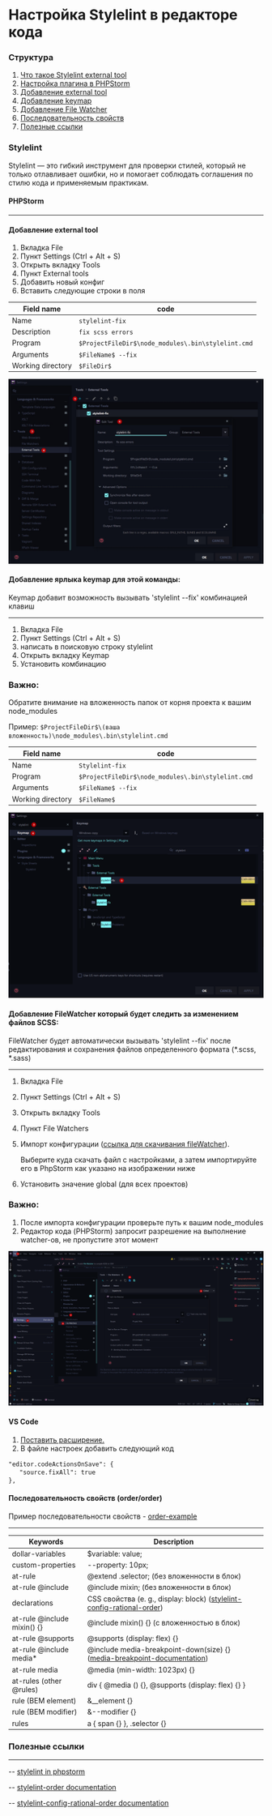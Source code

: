 # Настройка Stylelint в редакторе кода

### Структура
1. [Что такое Stylelint external tool](#stylelint)
2. [Настройка плагина в PHPStorm](#добавление-external-tool)
1. [Добавление external tool](#добавление-external-tool)
2. [Добавление keymap](#добавление-ярлыка-keymap-для-этой-команды)
3. [Добавление File Watcher](#добавление-filewatcher-который-будет-следить-за-изменением-файлов-scss)
4. [Последовательность свойств](#последовательность-свойств-orderorder)
5. [Полезные ссылки](#полезные-ссылки)

### Stylelint
Stylelint — это гибкий инструмент для проверки стилей, который не только отлавливает ошибки, но и помогает соблюдать соглашения по стилю кода и применяемым практикам.

#### PHPStorm
***

#### Добавление external tool
1. Вкладка File
2. Пункт Settings (Ctrl + Alt + S)
3. Открыть вкладку Tools
4. Пункт External tools
5. Добавить новый конфиг
6. Вставить следующие строки в поля

| Field name           | code |
| ------------------   | ------ |
| Name                 | `stylelint-fix` |
| Description          | `fix scss errors` |
| Program              | `$ProjectFileDir$\node_modules\.bin\stylelint.cmd` |
| Arguments            | `$FileName$ --fix` |
| Working directory    | `$FileDir$` |

![phpstorm-external-tools](../assets/images/phpstorm-external-tools.jpg)

#### Добавление ярлыка keymap для этой команды:
Keymap добавит возможность вызывать 'stylelint --fix' комбинацией клавиш 

***
1. Вкладка File
2. Пункт Settings (Ctrl + Alt + S)
3. написать в поисковую строку stylelint
4. Открыть вкладку Keymap
5. Установить комбинацию

### Важно:
Обратите внимание на вложенность папок от корня проекта к вашим node_modules

Пример: `$ProjectFileDir$\(ваша вложенность)\node_modules\.bin\stylelint.cmd`

| Field name           | code |
| ------------------   | ------ |
| Name                 | `Stylelint-fix` |
| Program              | `$ProjectFileDir$\node_modules\.bin\stylelint.cmd`|
| Arguments            | `$FileName$ --fix` |
| Working directory    | `$FileName$` |

![add-keymap](../assets/images/add-keymap.jpg)

#### Добавление FileWatcher который будет следить за изменением файлов SCSS:

FileWatcher будет автоматически вызывать 'stylelint --fix' после редактирования и сохранения файлов определенного формата (*.scss, *.sass)

***
1. Вкладка File
2. Пункт Settings (Ctrl + Alt + S)
3. Открыть вкладку Tools
4. Пункт File Watchers
5. Импорт конфигурации ([ссылка для скачивания fileWatcher](../assets/watchers/watchers.xml)).
   
   Выберите куда скачать файл с настройками, а затем импортируйте его в PhpStorm как указано на изображении ниже
6. Установить значение global (для всех проектов)

### Важно:
1. После импорта конфигурации проверьте путь к вашим node_modules
2. Редактор кода (PHPStorm) запросит разрешение на выполнение watcher-ов, не пропустите этот момент

![watcher-example](../assets/images/watcher-example.jpg)


#### VS Code
1. [Поставить расширение.](https://marketplace.visualstudio.com/items?itemName=stylelint.vscode-stylelint)
2. В файле настроек добавить следующий код 
```
"editor.codeActionsOnSave": {
   "source.fixAll": true
},
```
<!-- ![vscode-stylelint-settings](../assets/images/vscode-stylelint-settings.png) -->


#### Последовательность свойств (order/order)
Пример последовательности свойств - [order-example](../examples/order-example.scss)
***
| Keywords                | Description |
| ------                  | ------ |
| dollar-variables        | $variable: value; |
| custom-properties       | --property: 10px; |
| at-rule                 | @extend .selector; (без вложенности в блок) |
| at-rule @include        | @include mixin; (без вложенности в блок) |
| declarations            | CSS свойства (e. g., display: block) ([stylelint-config-rational-order](https://www.npmjs.com/package/stylelint-config-rational-order)) |
| at-rule @include mixin() {}  | @include mixin() {} (с вложенностью в блок) |
| at-rule @supports       | @supports (display: flex) {} |
| at-rule @include media* | @include media-breakpoint-down(size) {} ([media-breakpoint-documentation](https://getbootstrap.com/docs/5.0/layout/breakpoints/)) |
| at-rule media           | @media (min-width: 1023px) {} |
| at-rules (other @rules) | div { @media () {}, @supports (display: flex) {} } |
| rule (BEM element)      | &__element {} |
| rule (BEM modifier)     | &--modifier {} |
| rules                   | a { span {} }, .selector {} |

### Полезные ссылки
***
-- [stylelint in phpstorm](https://stackoverflow.com/questions/59001918/integration-of-prettier-with-intellij-idea-and-npm)

-- [stylelint-order documentation](https://github.com/hudochenkov/stylelint-order/tree/master/rules/order)

-- [stylelint-config-rational-order documentation](https://github.com/constverum/stylelint-config-rational-order)
